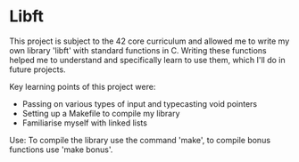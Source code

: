 # Libft

This project is subject to the 42 core curriculum and allowed me to write my own library 'libft' with standard functions in C.
Writing these functions helped me to understand and specifically learn to use them, which I'll do in future projects.

Key learning points of this project were:
  - Passing on various types of input and typecasting void pointers
  - Setting up a Makefile to compile my library
  - Familiarise myself with linked lists
 
 Use:
 To compile the library use the command 'make', to compile bonus functions use 'make bonus'. 
  

